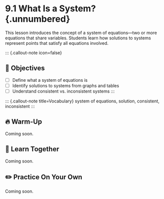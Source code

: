 #  9.1 What Is a System? {.unnumbered}

This lesson introduces the concept of a system of equations—two or more equations that share variables. Students learn how solutions to systems represent points that satisfy all equations involved.

::: {.callout-note icon=false}
## 🎯 Objectives
- [ ] Define what a system of equations is
- [ ] Identify solutions to systems from graphs and tables
- [ ] Understand consistent vs. inconsistent systems
:::

::: {.callout-note title=Vocabulary}
system of equations, solution, consistent, inconsistent
:::

## 🔥 Warm-Up
Coming soon.

## 🧠 Learn Together
Coming soon.

## ✏️ Practice On Your Own
Coming soon.

